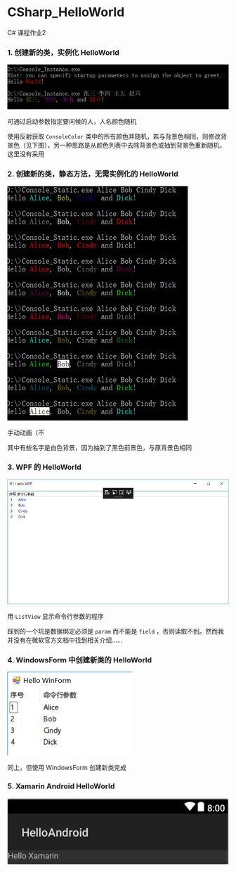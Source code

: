 # CSharp_HelloWorld
C# 课程作业2

### 1. 创建新的类，实例化 HelloWorld

![](.\Images\instance.png)

可通过启动参数指定要问候的人，人名颜色随机

使用反射获取 `ConsoleColor` 类中的所有颜色并随机，若与背景色相同，则修改背景色（见下图），另一种思路是从颜色列表中去除背景色或抽到背景色重新随机，这里没有采用

### 2. 创建新的类，静态方法，无需实例化的 HelloWorld

![](.\Images\static.gif)

手动动画（不

其中有些名字是白色背景，因为抽到了黑色前景色，与原背景色相同

### 3. WPF 的 HelloWorld

![](.\Images\WPF.png)

用 `ListView` 显示命令行参数的程序

踩到的一个坑是数据绑定必须是 `param` 而不能是 `field` ，否则读取不到。然而我并没有在微软官方文档中找到相关介绍……

### 4. WindowsForm 中创建新类的 HelloWorld

![](.\Images\winform.png)

同上，但使用 WindowsForm 创建新类完成

### 5. Xamarin Android HelloWorld

![](.\Images\xamarin.png)